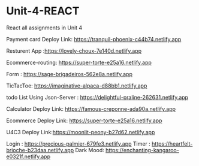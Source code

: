 # Unit-4-REACT
React all assignments  in Unit 4

Payment card Deploy Link: https://tranquil-phoenix-c44b74.netlify.app

Resturent App :https://lovely-choux-7e140d.netlify.app

Ecommerce-routing: https://super-torte-e25a16.netlify.app

Form : https://sage-brigadeiros-562e8a.netlify.app

TicTacToe: https://imaginative-alpaca-d88bb1.netlify.app

todo List Using Json-Server : https://delightful-praline-262631.netlify.app

Calculator Deploy Link: https://famous-creponne-ada90a.netlify.app

Ecommerce Deploy Link: https://super-torte-e25a16.netlify.app

U4C3 Deploy Link:https://moonlit-peony-b27d62.netlify.app

Login : https://precious-palmier-679fe3.netlify.app
Timer : https://heartfelt-brioche-b23daa.netlify.app
Dark Mood: https://enchanting-kangaroo-e0321f.netlify.app


